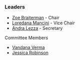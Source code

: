 ### Leaders
* [Zoe Braiterman](mailto://zoe.braiterman@owasp.org) - Chair 
* [Loredana Mancini](mailto://loredana.mancini@owasp.org) - Vice Chair
* [Andra Lezza](mailto://andra.lezza@owasp.org) - Secretary 

Committee Members
* [Vandana Verma](mailto://vandana.verma@owasp.org)
* [Jessica Robinson](mailto://jessica.robinson@owasp.org)

